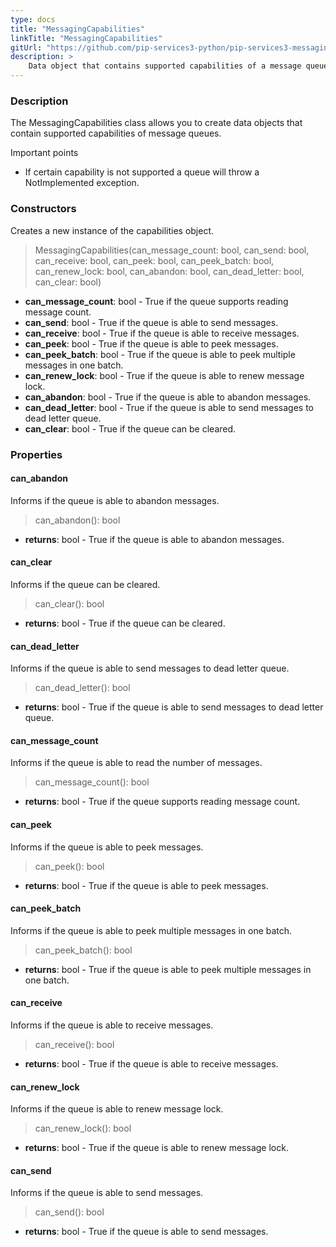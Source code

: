 ```yaml
---
type: docs
title: "MessagingCapabilities"
linkTitle: "MessagingCapabilities"
gitUrl: "https://github.com/pip-services3-python/pip-services3-messaging-python"
description: >
    Data object that contains supported capabilities of a message queue. 
---
```


### Description

The MessagingCapabilities class allows you to create data objects that contain supported capabilities of message queues.

Important points

- If certain capability is not supported a queue will throw a NotImplemented exception.

### Constructors

Creates a new instance of the capabilities object.

> MessagingCapabilities(can_message_count: bool, can_send: bool, can_receive: bool, can_peek: bool, can_peek_batch: bool, can_renew_lock: bool, can_abandon: bool, can_dead_letter: bool, can_clear: bool)



- **can_message_count**: bool - True if the queue supports reading message count.
- **can_send**: bool - True if the queue is able to send messages.
- **can_receive**: bool - True if the queue is able to receive messages.
- **can_peek**: bool - True if the queue is able to peek messages.
- **can_peek_batch**: bool - True if the queue is able to peek multiple messages in one batch.
- **can_renew_lock**: bool - True if the queue is able to renew message lock.
- **can_abandon**: bool - True if the queue is able to abandon messages.
- **can_dead_letter**: bool - True if the queue is able to send messages to dead letter queue.
- **can_clear**: bool - True if the queue can be cleared.


### Properties


#### can_abandon
Informs if the queue is able to abandon messages.

> can_abandon(): bool

- **returns**: bool - True if the queue is able to abandon messages.


#### can_clear
Informs if the queue can be cleared.

> can_clear(): bool

- **returns**: bool - True if the queue can be cleared.


#### can_dead_letter
Informs if the queue is able to send messages to dead letter queue.

> can_dead_letter(): bool

- **returns**: bool - True if the queue is able to send messages to dead letter queue.


#### can_message_count
Informs if the queue is able to read the number of messages.

> can_message_count(): bool

- **returns**: bool - True if the queue supports reading message count.


#### can_peek
Informs if the queue is able to peek messages.

> can_peek(): bool

- **returns**: bool - True if the queue is able to peek messages.


#### can_peek_batch
Informs if the queue is able to peek multiple messages in one batch.

> can_peek_batch(): bool

- **returns**: bool - True if the queue is able to peek multiple messages in one batch.


#### can_receive
Informs if the queue is able to receive messages.

> can_receive(): bool

- **returns**: bool - True if the queue is able to receive messages.


#### can_renew_lock
Informs if the queue is able to renew message lock.

> can_renew_lock(): bool

- **returns**: bool - True if the queue is able to renew message lock.


#### can_send
Informs if the queue is able to send messages.

> can_send(): bool

- **returns**: bool - True if the queue is able to send messages.

